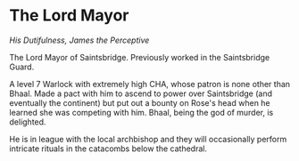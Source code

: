 # The Lord Mayor
_His Dutifulness, James the Perceptive_

The Lord Mayor of Saintsbridge. Previously worked in the Saintsbridge Guard.

A level 7 Warlock with extremely high CHA, whose patron is none other than Bhaal. Made a pact with him to ascend to power over Saintsbridge (and eventually the continent) but put out a bounty on Rose's head when he learned she was competing with him. Bhaal, being the god of murder, is delighted.

He is in league with the local archbishop and they will occasionally perform intricate rituals in the catacombs below the cathedral.